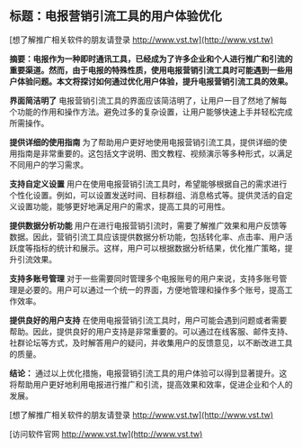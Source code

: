 ## **标题：电报营销引流工具的用户体验优化**

[想了解推广相关软件的朋友请登录 http://www.vst.tw](http://www.vst.tw)

**摘要：电报作为一种即时通讯工具，已经成为了许多企业和个人进行推广和引流的重要渠道。然而，由于电报的特殊性质，使用电报营销引流工具时可能遇到一些用户体验问题。本文将探讨如何通过优化用户体验，提升电报营销引流工具的效果。**

**界面简洁明了**
电报营销引流工具的界面应该简洁明了，让用户一目了然地了解每个功能的作用和操作方法。避免过多的复杂设置，让用户能够快速上手并轻松完成所需操作。

**提供详细的使用指南**
为了帮助用户更好地使用电报营销引流工具，提供详细的使用指南是非常重要的。这包括文字说明、图文教程、视频演示等多种形式，以满足不同用户的学习需求。

**支持自定义设置**
用户在使用电报营销引流工具时，希望能够根据自己的需求进行个性化设置。例如，可以设置发送时间、目标群组、消息格式等。提供灵活的自定义设置功能，能够更好地满足用户的需求，提高工具的可用性。

**提供数据分析功能**
用户在进行电报营销引流时，需要了解推广效果和用户反馈等数据。因此，营销引流工具应该提供数据分析功能，包括转化率、点击率、用户活跃度等指标的统计和展示。这样，用户可以根据数据分析结果，优化推广策略，提升引流效果。

**支持多账号管理**
对于一些需要同时管理多个电报账号的用户来说，支持多账号管理是必要的。用户可以通过一个统一的界面，方便地管理和操作多个账号，提高工作效率。

**提供良好的用户支持**
在使用电报营销引流工具时，用户可能会遇到问题或者需要帮助。因此，提供良好的用户支持是非常重要的。可以通过在线客服、邮件支持、社群论坛等方式，及时解答用户的疑问，并收集用户的反馈意见，以不断改进工具的质量。

**结论：**
通过以上优化措施，电报营销引流工具的用户体验可以得到显著提升。这将帮助用户更好地利用电报进行推广和引流，提高效果和效率，促进企业和个人的发展。

[想了解推广相关软件的朋友请登录 http://www.vst.tw](http://www.vst.tw)


[访问软件官网 http://www.vst.tw](http://www.vst.tw)
